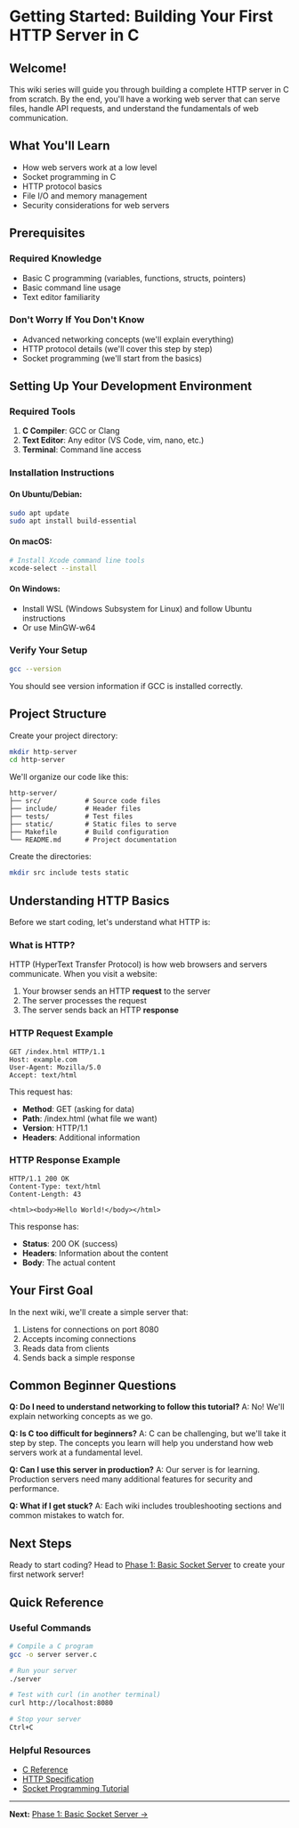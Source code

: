 # Getting Started: Building Your First HTTP Server in C

## Welcome!

This wiki series will guide you through building a complete HTTP server in C from scratch. By the end, you'll have a working web server that can serve files, handle API requests, and understand the fundamentals of web communication.

## What You'll Learn

- How web servers work at a low level
- Socket programming in C
- HTTP protocol basics
- File I/O and memory management
- Security considerations for web servers

## Prerequisites

### Required Knowledge
- Basic C programming (variables, functions, structs, pointers)
- Basic command line usage
- Text editor familiarity

### Don't Worry If You Don't Know
- Advanced networking concepts (we'll explain everything)
- HTTP protocol details (we'll cover this step by step)
- Socket programming (we'll start from the basics)

## Setting Up Your Development Environment

### Required Tools
1. **C Compiler**: GCC or Clang
2. **Text Editor**: Any editor (VS Code, vim, nano, etc.)
3. **Terminal**: Command line access

### Installation Instructions

#### On Ubuntu/Debian:
```bash
sudo apt update
sudo apt install build-essential
```

#### On macOS:
```bash
# Install Xcode command line tools
xcode-select --install
```

#### On Windows:
- Install WSL (Windows Subsystem for Linux) and follow Ubuntu instructions
- Or use MinGW-w64

### Verify Your Setup
```bash
gcc --version
```
You should see version information if GCC is installed correctly.

## Project Structure

Create your project directory:
```bash
mkdir http-server
cd http-server
```

We'll organize our code like this:
```
http-server/
├── src/           # Source code files
├── include/       # Header files
├── tests/         # Test files
├── static/        # Static files to serve
├── Makefile       # Build configuration
└── README.md      # Project documentation
```

Create the directories:
```bash
mkdir src include tests static
```

## Understanding HTTP Basics

Before we start coding, let's understand what HTTP is:

### What is HTTP?
HTTP (HyperText Transfer Protocol) is how web browsers and servers communicate. When you visit a website:

1. Your browser sends an HTTP **request** to the server
2. The server processes the request
3. The server sends back an HTTP **response**

### HTTP Request Example
```
GET /index.html HTTP/1.1
Host: example.com
User-Agent: Mozilla/5.0
Accept: text/html

```

This request has:
- **Method**: GET (asking for data)
- **Path**: /index.html (what file we want)
- **Version**: HTTP/1.1
- **Headers**: Additional information

### HTTP Response Example
```
HTTP/1.1 200 OK
Content-Type: text/html
Content-Length: 43

<html><body>Hello World!</body></html>
```

This response has:
- **Status**: 200 OK (success)
- **Headers**: Information about the content
- **Body**: The actual content

## Your First Goal

In the next wiki, we'll create a simple server that:
1. Listens for connections on port 8080
2. Accepts incoming connections
3. Reads data from clients
4. Sends back a simple response

## Common Beginner Questions

**Q: Do I need to understand networking to follow this tutorial?**
A: No! We'll explain networking concepts as we go.

**Q: Is C too difficult for beginners?**
A: C can be challenging, but we'll take it step by step. The concepts you learn will help you understand how web servers work at a fundamental level.

**Q: Can I use this server in production?**
A: Our server is for learning. Production servers need many additional features for security and performance.

**Q: What if I get stuck?**
A: Each wiki includes troubleshooting sections and common mistakes to watch for.

## Next Steps

Ready to start coding? Head to [Phase 1: Basic Socket Server](02-basic-socket-server.md) to create your first network server!

## Quick Reference

### Useful Commands
```bash
# Compile a C program
gcc -o server server.c

# Run your server
./server

# Test with curl (in another terminal)
curl http://localhost:8080

# Stop your server
Ctrl+C
```

### Helpful Resources
- [C Reference](https://en.cppreference.com/w/c)
- [HTTP Specification](https://tools.ietf.org/html/rfc7230)
- [Socket Programming Tutorial](https://beej.us/guide/bgnet/)

---

**Next:** [Phase 1: Basic Socket Server →](02-basic-socket-server.md)
